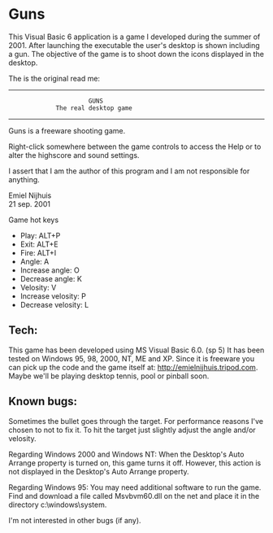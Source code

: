 # Guns

This Visual Basic 6 application is a game I developed during the summer of 2001. After launching the executable the user's desktop is shown including a gun. The objective of the game is to shoot down the icons displayed in the desktop.

The is the original read me:

------
                          GUNS
                 The real desktop game
------

Guns is a freeware shooting game.

Right-click somewhere between the game controls to access the Help or to alter the 
highscore and sound settings.

I assert that I am the author of this program and I am not responsible for anything.

Emiel Nijhuis 	
21 sep. 2001


Game hot keys

- Play:              ALT+P
- Exit:              ALT+E 
- Fire:              ALT+I
- Angle:             A
- Increase angle:    O
- Decrease angle:    K
- Velosity:          V
- Increase velosity: P
- Decrease velosity: L


Tech:
-----
This game has been developed using MS Visual Basic 6.0. (sp 5)
It has been tested on Windows 95, 98, 2000, NT, ME and XP.
Since it is freeware you can pick up the code and the game itself at: 
http://emielnijhuis.tripod.com.
Maybe we'll be playing desktop tennis, pool or pinball soon.


Known bugs:
-----------
Sometimes the bullet goes through the target.
For performance reasons I've chosen to not to fix it.
To hit the target just slightly adjust the angle and/or velosity.

Regarding Windows 2000 and Windows NT:
When the Desktop's Auto Arrange property is turned on, this game turns it off. 
However, this action is not displayed in the Desktop's Auto Arrange property.

Regarding Windows 95:
You may need additional software to run the game.
Find and download a file called Msvbvm60.dll on the net and place it in the directory
c:\windows\system.

I'm not interested in other bugs (if any).
